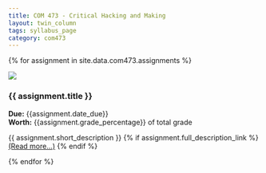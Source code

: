 ```yaml
---
title: COM 473 - Critical Hacking and Making
layout: twin_column
tags: syllabus_page
category: com473
---
```



  {% for assignment in site.data.com473.assignments %}
  <div class="col-md-4 assignment_box">
  <img class="pull-right assignment_img" src="/assets/img/{{ assignment.img }}">
  <h3>{{ assignment.title }}</h3>
  <strong>Due:</strong> {{assignment.date_due}} <br>
  <strong>Worth:</strong> {{assignment.grade_percentage}} of total grade
  <p>{{ assignment.short_description }}
  {% if assignment.full_description_link %}
  <a href="/classes/com372/assignments/{{assignment.full_description_link}}.html">(Read more...)</a>
  {% endif %}
  </p>
  </div>
  {% endfor %}
